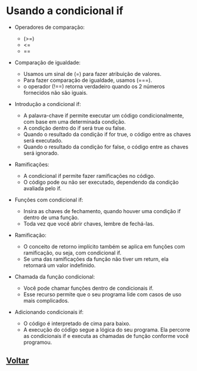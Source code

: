 # Usando a condicional if

- Operadores de comparação:

  - (>=)
  - <=
  - ==

- Comparação de igualdade:

  - Usamos um sinal de (=) para fazer atribuição de valores.
  - Para fazer comparação de igualdade, usamos (===).
  - o operador (!==) retorna verdadeiro quando os 2 números fornecidos não são iguais.

- Introdução a condicional if:

  - A palavra-chave if permite executar um código condicionalmente, com base em uma determinada condição.
  - A condição dentro do if será true ou false.
  - Quando o resultado da condição if for true, o código entre as chaves será executado.
  - Quando o resultado da condição for false, o código entre as chaves será ignorado.

- Ramificações:

  - A condicional if permite fazer ramificações no código.
  - O código pode ou não ser executado, dependendo da condição avaliada pelo if.

- Funções com condicional if:

  - Insira as chaves de fechamento, quando houver uma condição if dentro de uma função.
  - Toda vez que você abrir chaves, lembre de fechá-las.

- Ramificação:

  - O conceito de retorno implícito também se aplica em funções com ramificação, ou seja, com condicional if.
  - Se uma das ramificações da função não tiver um return, ela retornará um valor indefinido.

- Chamada da função condicional:

  - Você pode chamar funções dentro de condicionais if.
  - Esse recurso permite que o seu programa lide com casos de uso mais complicados.

- Adicionando condicionais if:

  - O código é interpretado de cima para baixo.
  - A execução do código segue a lógica do seu programa. Ela percorre as condicionais if e executa as chamadas de função conforme você programou.

## [Voltar](../readme.md)

